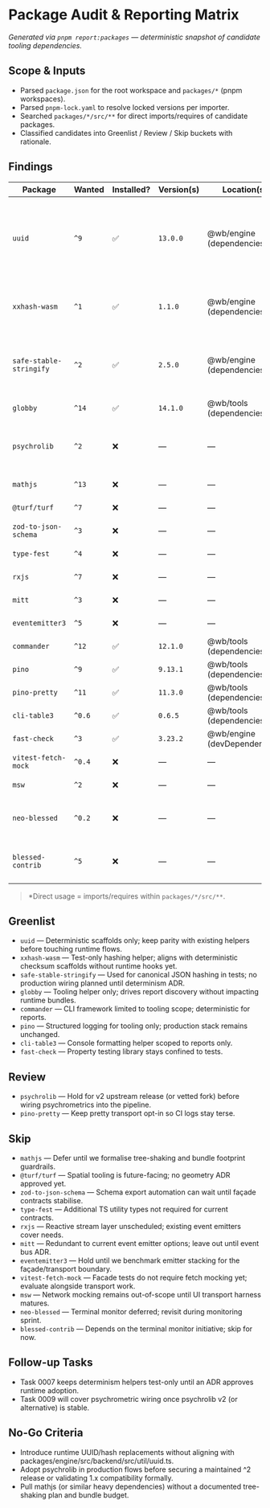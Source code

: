 # Package Audit & Reporting Matrix

_Generated via `pnpm report:packages` — deterministic snapshot of candidate tooling dependencies._

## Scope & Inputs

- Parsed `package.json` for the root workspace and `packages/*` (pnpm workspaces).
- Parsed `pnpm-lock.yaml` to resolve locked versions per importer.
- Searched `packages/*/src/**` for direct imports/requires of candidate packages.
- Classified candidates into Greenlist / Review / Skip buckets with rationale.

## Findings

| Package | Wanted | Installed? | Version(s) | Location(s) | Direct Usage?* | Category | Notes |
| --- | --- | --- | --- | --- | --- | --- | --- |
| `uuid` | `^9` | ✅ | `13.0.0` | @wb/engine (dependencies) | @wb/engine: packages/engine/src/shared/determinism/ids.ts | Greenlist | Existing sha256-based deterministicUuid helper lives under packages/engine/src/backend/src/util/uuid.ts.<br>Deterministic scaffolds only; keep parity with existing helpers before touching runtime flows.<br>Installed range diverges from prompt target; verify before rollout. |
| `xxhash-wasm` | `^1` | ✅ | `1.1.0` | @wb/engine (dependencies) | @wb/engine: packages/engine/src/shared/determinism/hash.ts | Greenlist | Current release exposes 64-bit helpers only; 128-bit hash composed via dual seeds.<br>Test-only hashing helper; aligns with deterministic checksum scaffolds without runtime hooks yet. |
| `safe-stable-stringify` | `^2` | ✅ | `2.5.0` | @wb/engine (dependencies) | @wb/engine: packages/engine/src/backend/src/engine/conformance/goldenScenario.ts<br>@wb/engine: packages/engine/src/backend/src/engine/conformance/runDeterministic.ts<br>@wb/engine: packages/engine/src/backend/src/saveLoad/saveManager.ts<br>@wb/engine: packages/engine/src/shared/determinism/hash.ts | Greenlist | Used for canonical JSON hashing in tests; no production wiring planned until determinism ADR. |
| `globby` | `^14` | ✅ | `14.1.0` | @wb/tools (dependencies) | @wb/tools: packages/tools/src/lib/packageAudit.ts | Greenlist | Tooling helper only; drives report discovery without impacting runtime bundles. |
| `psychrolib` | `^2` | ❌ | — | — | — | Review | Upstream npm only publishes v1.x today; monitor for v2 cut.<br>Hold for v2 upstream release (or vetted fork) before wiring psychrometrics into the pipeline. |
| `mathjs` | `^13` | ❌ | — | — | — | Skip | Defer until we formalise tree-shaking and bundle footprint guardrails. |
| `@turf/turf` | `^7` | ❌ | — | — | — | Skip | Spatial tooling is future-facing; no geometry ADR approved yet. |
| `zod-to-json-schema` | `^3` | ❌ | — | — | — | Skip | Schema export automation can wait until façade contracts stabilise. |
| `type-fest` | `^4` | ❌ | — | — | — | Skip | Additional TS utility types not required for current contracts. |
| `rxjs` | `^7` | ❌ | — | — | — | Skip | Reactive stream layer unscheduled; existing event emitters cover needs. |
| `mitt` | `^3` | ❌ | — | — | — | Skip | Redundant to current event emitter options; leave out until event bus ADR. |
| `eventemitter3` | `^5` | ❌ | — | — | — | Skip | Hold until we benchmark emitter stacking for the façade/transport boundary. |
| `commander` | `^12` | ✅ | `12.1.0` | @wb/tools (dependencies) | @wb/tools: packages/tools/src/cli/report.ts | Greenlist | CLI framework limited to tooling scope; deterministic for reports. |
| `pino` | `^9` | ✅ | `9.13.1` | @wb/tools (dependencies) | @wb/tools: packages/tools/src/lib/logger.ts | Greenlist | Structured logging for tooling only; production stack remains unchanged. |
| `pino-pretty` | `^11` | ✅ | `11.3.0` | @wb/tools (dependencies) | — | Review | Keep pretty transport opt-in so CI logs stay terse. |
| `cli-table3` | `^0.6` | ✅ | `0.6.5` | @wb/tools (dependencies) | @wb/tools: packages/tools/src/cli/report.ts | Greenlist | Console formatting helper scoped to reports only. |
| `fast-check` | `^3` | ✅ | `3.23.2` | @wb/engine (devDependencies) | — | Greenlist | Property testing library stays confined to tests. |
| `vitest-fetch-mock` | `^0.4` | ❌ | — | — | — | Skip | Facade tests do not require fetch mocking yet; evaluate alongside transport work. |
| `msw` | `^2` | ❌ | — | — | — | Skip | Network mocking remains out-of-scope until UI transport harness matures. |
| `neo-blessed` | `^0.2` | ❌ | — | — | — | Skip | Terminal monitor deferred; revisit during monitoring sprint.<br>Optional monitor tooling; defer until terminal UX sprint. |
| `blessed-contrib` | `^5` | ❌ | — | — | — | Skip | Depends on the terminal monitor initiative; skip for now.<br>Optional monitor tooling; defer until terminal UX sprint. |

> *Direct usage = imports/requires within `packages/*/src/**`.

## Greenlist

- `uuid` — Deterministic scaffolds only; keep parity with existing helpers before touching runtime flows.
- `xxhash-wasm` — Test-only hashing helper; aligns with deterministic checksum scaffolds without runtime hooks yet.
- `safe-stable-stringify` — Used for canonical JSON hashing in tests; no production wiring planned until determinism ADR.
- `globby` — Tooling helper only; drives report discovery without impacting runtime bundles.
- `commander` — CLI framework limited to tooling scope; deterministic for reports.
- `pino` — Structured logging for tooling only; production stack remains unchanged.
- `cli-table3` — Console formatting helper scoped to reports only.
- `fast-check` — Property testing library stays confined to tests.

## Review

- `psychrolib` — Hold for v2 upstream release (or vetted fork) before wiring psychrometrics into the pipeline.
- `pino-pretty` — Keep pretty transport opt-in so CI logs stay terse.

## Skip

- `mathjs` — Defer until we formalise tree-shaking and bundle footprint guardrails.
- `@turf/turf` — Spatial tooling is future-facing; no geometry ADR approved yet.
- `zod-to-json-schema` — Schema export automation can wait until façade contracts stabilise.
- `type-fest` — Additional TS utility types not required for current contracts.
- `rxjs` — Reactive stream layer unscheduled; existing event emitters cover needs.
- `mitt` — Redundant to current event emitter options; leave out until event bus ADR.
- `eventemitter3` — Hold until we benchmark emitter stacking for the façade/transport boundary.
- `vitest-fetch-mock` — Facade tests do not require fetch mocking yet; evaluate alongside transport work.
- `msw` — Network mocking remains out-of-scope until UI transport harness matures.
- `neo-blessed` — Terminal monitor deferred; revisit during monitoring sprint.
- `blessed-contrib` — Depends on the terminal monitor initiative; skip for now.

## Follow-up Tasks

- Task 0007 keeps determinism helpers test-only until an ADR approves runtime adoption.
- Task 0009 will cover psychrometric wiring once psychrolib v2 (or alternative) is stable.

## No-Go Criteria

- Introduce runtime UUID/hash replacements without aligning with packages/engine/src/backend/src/util/uuid.ts.
- Adopt psychrolib in production flows before securing a maintained ^2 release or validating 1.x compatibility formally.
- Pull mathjs (or similar heavy dependencies) without a documented tree-shaking plan and bundle budget.
